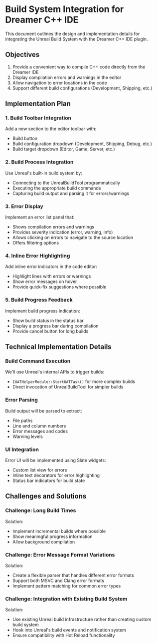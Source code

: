 # Build System Integration for Dreamer C++ IDE

This document outlines the design and implementation details for integrating the Unreal Build System with the Dreamer C++ IDE plugin.

## Objectives

1. Provide a convenient way to compile C++ code directly from the Dreamer IDE
2. Display compilation errors and warnings in the editor
3. Allow navigation to error locations in the code
4. Support different build configurations (Development, Shipping, etc.)

## Implementation Plan

### 1. Build Toolbar Integration

Add a new section to the editor toolbar with:
- Build button
- Build configuration dropdown (Development, Shipping, Debug, etc.)
- Build target dropdown (Editor, Game, Server, etc.)

### 2. Build Process Integration

Use Unreal's built-in build system by:
- Connecting to the UnrealBuildTool programmatically
- Executing the appropriate build commands
- Capturing build output and parsing it for errors/warnings

### 3. Error Display

Implement an error list panel that:
- Shows compilation errors and warnings
- Provides severity indication (error, warning, info)
- Allows clicking on errors to navigate to the source location
- Offers filtering options

### 4. Inline Error Highlighting

Add inline error indicators in the code editor:
- Highlight lines with errors or warnings
- Show error messages on hover
- Provide quick-fix suggestions where possible

### 5. Build Progress Feedback

Implement build progress indication:
- Show build status in the status bar
- Display a progress bar during compilation
- Provide cancel button for long builds

## Technical Implementation Details

### Build Command Execution

We'll use Unreal's internal APIs to trigger builds:
- `IUATHelperModule::StartUATTask()` for more complex builds
- Direct invocation of UnrealBuildTool for simpler builds

### Error Parsing

Build output will be parsed to extract:
- File paths
- Line and column numbers
- Error messages and codes
- Warning levels

### UI Integration

Error UI will be implemented using Slate widgets:
- Custom list view for errors
- Inline text decorators for error highlighting
- Status bar indicators for build state

## Challenges and Solutions

### Challenge: Long Build Times

Solution:
- Implement incremental builds where possible
- Show meaningful progress information
- Allow background compilation

### Challenge: Error Message Format Variations

Solution:
- Create a flexible parser that handles different error formats
- Support both MSVC and Clang error formats
- Implement pattern matching for common error types

### Challenge: Integration with Existing Build System

Solution:
- Use existing Unreal build infrastructure rather than creating custom build system
- Hook into Unreal's build events and notification system
- Ensure compatibility with Hot Reload functionality